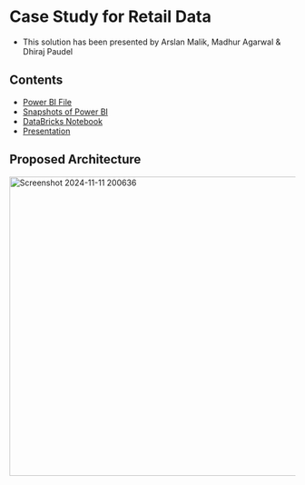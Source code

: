 # Case Study for Retail Data 
- This solution has been presented by Arslan Malik, Madhur Agarwal & Dhiraj Paudel


## Contents 
- [Power BI File](https://github.com/ArslanYM/AzureCaseStudy_Deloitte/tree/main/PBIX%20file)
- [Snapshots of Power BI](https://github.com/ArslanYM/AzureCaseStudy_Deloitte/tree/main/Snapshots%20of%20Power%20BI)
- [DataBricks Notebook](https://github.com/ArslanYM/AzureCaseStudy_Deloitte/tree/main/Databricks%20Notebook)
- [Presentation](https://github.com/ArslanYM/AzureCaseStudy_Deloitte/tree/main/Final%20Presentation)

## Proposed Architecture 
<img width="527" alt="Screenshot 2024-11-11 200636" src="https://github.com/user-attachments/assets/742cb39c-e550-426f-8acd-ddd2b6caa98c">

